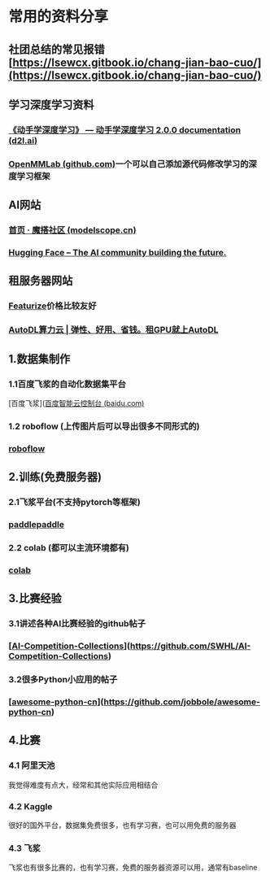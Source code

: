 # 常用的资料分享

## 社团总结的常见报错[https://lsewcx.gitbook.io/chang-jian-bao-cuo/](https://lsewcx.gitbook.io/chang-jian-bao-cuo/)

## 学习深度学习资料

### [《动手学深度学习》 — 动手学深度学习 2.0.0 documentation (d2l.ai)](https://zh-v2.d2l.ai/index.html)

### [OpenMMLab (github.com)](https://github.com/open-mmlab)一个可以自己添加源代码修改学习的深度学习框架

## AI网站

### [首页 · 魔搭社区 (modelscope.cn)](https://www.modelscope.cn/home)

### [Hugging Face – The AI community building the future.](https://huggingface.co/)

## 租服务器网站

### [Featurize](https://featurize.cn/)价格比较友好

### [AutoDL算力云 | 弹性、好用、省钱。租GPU就上AutoDL](https://www.autodl.com/home)

## 1.数据集制作

### 1.1百度飞浆的自动化数据集平台

\[百度飞浆]\([百度智能云控制台 (baidu.com)](https://console.bce.baidu.com/easydata/app/datav/dataset/list?\_=1695719061646)

### 1.2 roboflow (上传图片后可以导出很多不同形式的)

### [roboflow](https://roboflow.com/?ref=ultralytics)

## 2.训练(免费服务器)

### 2.1飞浆平台(不支持pytorch等框架)

### [paddlepaddle](https://aistudio.baidu.com/)

### 2.2 colab (都可以主流环境都有)

### [colab](https://colab.research.google.com/#scrollTo=vr3yIUobiMTT)

## 3.比赛经验

### 3.1讲述各种AI比赛经验的github帖子

### \[[AI-Competition-Collections](https://github.com/SWHL/AI-Competition-Collections)]\(https://github.com/SWHL/AI-Competition-Collections)

### 3.2很多Python小应用的帖子

### \[[**awesome-python-cn**](https://github.com/jobbole/awesome-python-cn)]\(https://github.com/jobbole/awesome-python-cn)

## 4.比赛

### 4.1 阿里天池

我觉得难度有点大，经常和其他实际应用相结合

### 4.2 Kaggle

很好的国外平台，数据集免费很多，也有学习赛，也可以用免费的服务器

### 4.3 飞浆

飞浆也有很多比赛的，也有学习赛，免费的服务器资源可以用，通常有baseline
